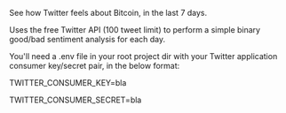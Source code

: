 See how Twitter feels about Bitcoin, in the last 7 days.

Uses the free Twitter API (100 tweet limit) to perform a simple binary good/bad sentiment analysis for each day.

You'll need a .env file in your root project dir with your Twitter application consumer key/secret pair, in the below format:

TWITTER_CONSUMER_KEY=bla

TWITTER_CONSUMER_SECRET=bla

